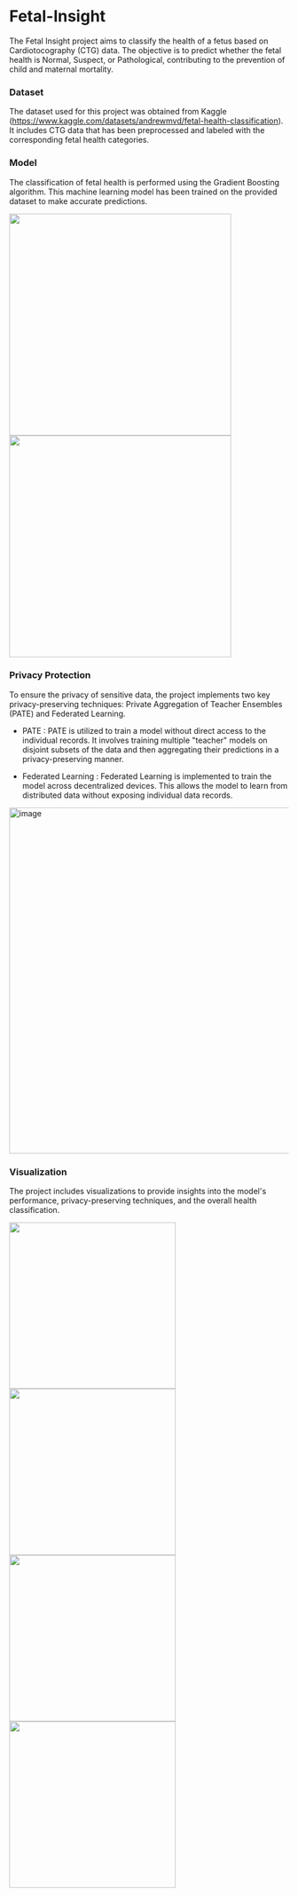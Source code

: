 # Fetal-Insight

The Fetal Insight project aims to classify the health of a fetus based on Cardiotocography (CTG) data. The objective is to predict whether the fetal health is Normal, Suspect, or Pathological, contributing to the prevention of child and maternal mortality.

### Dataset

The dataset used for this project was obtained from Kaggle (https://www.kaggle.com/datasets/andrewmvd/fetal-health-classification). It includes CTG data that has been preprocessed and labeled with the corresponding fetal health categories.

### Model

The classification of fetal health is performed using the Gradient Boosting algorithm. This machine learning model has been trained on the provided dataset to make accurate predictions.


<p float="left">
  <img src="https://github.com/Sreenidhi-1/Fetal-Health-Prediction/assets/91629420/03fb5f28-fe21-4e78-aacb-6f26a100aac1" width="400" />
  <img src="https://github.com/Sreenidhi-1/Fetal-Health-Prediction/assets/91629420/f474dbe8-6a01-45b1-aced-3e3c4495ed5f" width="400"/>

</p>



### Privacy Protection

To ensure the privacy of sensitive data, the project implements two key privacy-preserving techniques: Private Aggregation of Teacher Ensembles (PATE) and Federated Learning.

- PATE : PATE is utilized to train a model without direct access to the individual records. It involves training multiple "teacher" models on disjoint subsets of the data and then aggregating their predictions in a privacy-preserving manner.

- Federated Learning : Federated Learning is implemented to train the model across decentralized devices. This allows the model to learn from distributed data without exposing individual data records.

<img width="624" alt="image" src="https://github.com/Sreenidhi-1/Fetal-Health-Prediction/assets/91629420/22028c91-32b9-4b16-8de1-dd75760a0305">


### Visualization

The project includes visualizations to provide insights into the model's performance, privacy-preserving techniques, and the overall health classification.


<p float="left">
  <img src="https://github.com/Sreenidhi-1/Fetal-Health-Prediction/assets/91629420/64cfcca6-0523-470b-82d6-a69a2e58ea8c" width="300" />
  <img src="https://github.com/Sreenidhi-1/Fetal-Health-Prediction/assets/91629420/e5bc8798-1335-489f-a18c-9784f6df5f83" width="300"/>
  <img src="https://github.com/Sreenidhi-1/Fetal-Health-Prediction/assets/91629420/19ba176f-0cf6-4f2d-b137-e2bb3d2f1a8e" width="300"/>
  <img src="https://github.com/Sreenidhi-1/Fetal-Health-Prediction/assets/91629420/676ae70d-b2e5-4d79-a8cd-1b524b96c8e8" width="300"/>
</p>






